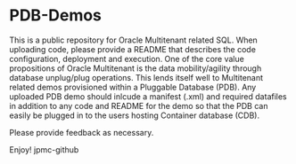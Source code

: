 PDB-Demos
=========

This is a public repository for Oracle Multitenant related SQL. When uploading code, please provide a README that describes the code configuration, deployment and execution. One of the core value propositions of Oracle Multitenant is the data mobility/agility through database unplug/plug operations. This lends itself well to Multitenant related demos provisioned within a Pluggable Database (PDB). Any uploaded PDB demo should inlcude a manifest (.xml) and required datafiles in addition to any code and README for the demo so that the PDB can easily be plugged in to the users hosting Container database (CDB).

Please provide feedback as necessary.

Enjoy!
jpmc-github



